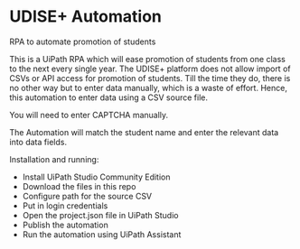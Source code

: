 # UDISE+ Automation
RPA to automate promotion of students

This is a UiPath RPA which will ease promotion of students from one class to the next every single year. The UDISE+ platform does not allow import of CSVs or API access for promotion of students. Till the time they do, there is no other way but to enter data manually, which is a waste of effort. Hence, this automation to enter data using a CSV source file.

You will need to enter CAPTCHA manually.

The Automation will match the student name and enter the relevant data into data fields.

Installation and running:
- Install UiPath Studio Community Edition
- Download the files in this repo
- Configure path for the source CSV
- Put in login credentials
- Open the project.json file in UiPath Studio
- Publish the automation
- Run the automation using UiPath Assistant

